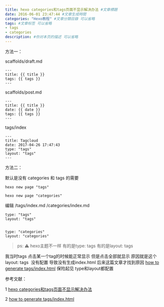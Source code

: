 ```yaml
---
title: hexo categories和tags页面不显示解决办法 #文章標題
date: 2016-06-01 23:47:44 #文章生成時間
categories: "Hexo教程" #文章分類目錄 可以省略
tags: #文章标签 可以省略
- tags
- categories
description: #你对本页的描述 可以省略
---
```


方法一：

scaffolds/draft.md

```
---
title: {{ title }}
tags: {{ tags }}
---
```

scaffolds/post.md

```
---
title: {{ title }}
date: {{ date }}
tags: {{ tags }}
---
```

tags/index

```
---
title: Tagcloud
date: 2017-04-26 17:47:43
type: "tags"
layout: "tags"
---
```

方法二：

默认是没有 categories 和 tags 的需要

```
hexo new page "tags" 

hexo new page "categories"
```

编辑 /tags/index.md /categories/index.md

```
type: "tags"
layout: "tags"


type: "categories"
layout: "categories"
```

>ps: ⚠️ hexo主题不一样 有的是type: tags 有的是layout: tags
>
我当时tags 点击某一个tag的时候能正常显示 但是点击全部就显示 原因就是这个layout: tags  没有配置 导致没有生成index.html  后来这篇文章才找到原因 [how to generate tags/index.html](https://github.com/hexojs/hexo/issues/864)
保险起见 type和layout都配置 


参考文献：

1 [hexo categories和tags页面不显示解决办法](https://blog.csdn.net/winter_chen001/article/details/79719154)

2 [how to generate tags/index.html](https://github.com/hexojs/hexo/issues/864)